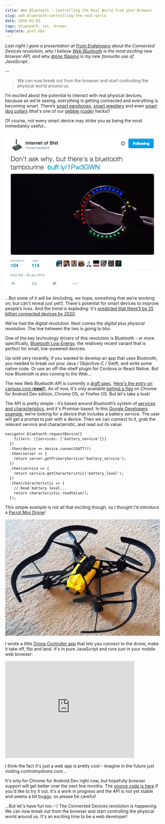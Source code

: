 ```yaml
---
title: Web Bluetooth - Controlling the Real World from your Browser
slug: web-bluetooth-controlling-the-real-world
date: 2016-02-03
tags: bluetooth, iot, drones
template: post.hbs
---
```


*Last night I gave a presentation at [Front Endgineers](http://www.meetup.com/Front-Endgineers-London/events/228029543/)
about the Connected Devices revolution, why I believe [Web Bluetooth](https://developers.google.com/web/updates/2015/07/interact-with-ble-devices-on-the-web?hl=en) 
is the most exciting new browser API, and why [drone flipping](https://www.youtube.com/watch?v=-FO9thLaiug) is my new 
favourite use of JavaScript...*

--

> We can now break out from the browser and start controlling the physical world around us.

I’m excited about the potential to interact with real physical devices, because as we’re seeing, everything is getting 
connected and everything is becoming smart. There’s [smart earphones](http://www.bragi.com/), [smart jewellery](http://www.vinaya.com/) 
and even [smart dog collars](https://twitter.com/collr_io/status/672478840137064448) (that's one of our [pebble {code}](http://pebblecode.com/) hacks!)

Of course, not every smart device may strike you as being the most immediately useful...

![Smart Tambourine](/images/posts/2016-02-03-web-bluetooth-controlling-the-real-world/smart-tambourine.png)

...But some of it will be (including, we hope, something that we’re working on, but can't reveal just yet!). There's 
potential for smart devices to improve people’s lives. And the trend is exploding: it's [predicted that there’ll be 25 
billion connected devices by 2020](https://viget.com/uploads/image/blog/internet-of-things.png).

We’ve had the digital revolution. Next comes the *digital plus physical* revolution. The line between the two is going 
to blur.

One of the key technology drivers of this revolution is Bluetooth - or more specifically, [Bluetooth Low Energy](https://www.bluetooth.com/what-is-bluetooth-technology/bluetooth-technology-basics/low-energy), 
the relatively recent variant that is perfect for small, low-powered devices. 

Up until very recently, if you wanted to develop an app that uses Bluetooth, you needed to break out your Java / 
Objective-C / Swift, and write some native code. Or use an off-the-shelf plugin for Cordova or React Native. But now 
Bluetooth is also coming to the Web…

The new Web Bluetooth API is currently a [draft spec](https://webbluetoothcg.github.io/web-bluetooth/). [Here's the
entry on caniuse.com (**new!**)](http://caniuse.com/#feat=web-bluetooth). As of now, it's only available
[behind a flag](https://developers.google.com/web/updates/2015/07/interact-with-ble-devices-on-the-web#before-we-start)
on Chrome for Android Dev edition, Chrome OS, or Firefox OS. But let's take a look!

The API is pretty simple - it’s based around Bluetooth’s system of [services and characteristics](https://developer.bluetooth.org/TechnologyOverview/Pages/GATT.aspx), 
and it's Promise-based. In this [Google Developers example](https://developers.google.com/web/updates/2015/07/interact-with-ble-devices-on-the-web?hl=en), 
we’re looking for a device that includes a battery service. The user will get a prompt to pair with a device. Then we 
can connect to it, grab the relevant service and characteristic, and read out its value:

    navigator.bluetooth.requestDevice({
        filters: [{services: ['battery_service']}]
      })
      .then(device => device.connectGATT())
      .then(server => {
        return server.getPrimaryService('battery_service');
      })
      .then(service => {
        return service.getCharacteristic('battery_level');
      })
      .then(characteristic => {
        // Read battery level...
        return characteristic.readValue();
      });
  
This simple example is not all that exciting though, so I thought I'd introduce a 
[Parrot Mini Drone](http://www.parrot.com/usa/products/minidrones/)! 

![Parrot Mini Drone](/images/posts/2016-02-03-web-bluetooth-controlling-the-real-world/parrot-mini-drone.jpg)

I wrote a little [Drone Controller app](https://github.com/poshaughnessy/web-bluetooth-parrot-drone) that lets you 
connect to the drone, make it take off, flip and land. It's in pure JavaScript and runs just in your mobile web browser:
 
<iframe width="420" height="315" src="https://www.youtube.com/embed/-FO9thLaiug" frameborder="0" allowfullscreen></iframe>

I think the fact it's just a web app is pretty cool - imagine in the future just visiting *controlmydrone.com*...

It's only for Chrome for Android Dev right now, but hopefully browser support will get better over the next few months. 
The [source code is here](https://github.com/poshaughnessy/web-bluetooth-parrot-drone) if you'd like to try it out. It's 
a work in progress and the API is not yet stable and seems a bit buggy, so please be careful! 

...But let's have fun too :-) The Connected Devices revolution is happening. We can now break out from the browser and 
start controlling the physical world around us. It's an exciting time to be a web developer!
